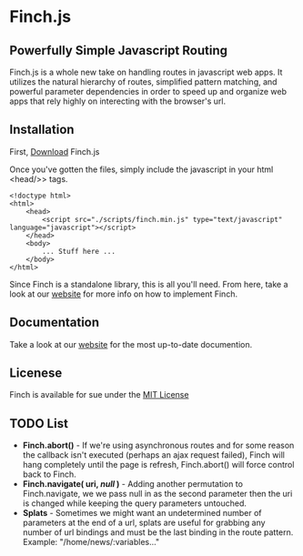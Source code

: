 # Finch.js

## Powerfully Simple Javascript Routing
Finch.js is a whole new take on handling routes in javascript web apps. It utilizes the natural hierarchy of routes, simplified pattern matching, and powerful parameter dependencies in order to speed up and organize web apps that rely highly on interecting with the browser's url.

## Installation
First, [Download](http://stoodder.github.com/finchjs#download) Finch.js

Once you've gotten the files, simply include the javascript in your html &lt;head/&gt;> tags.

	<!doctype html>
	<html>
		<head>
			<script src="./scripts/finch.min.js" type="text/javascript" language="javascript"></script>
		</head>
		<body>
			... Stuff here ...
		</body>
	</html>

Since Finch is a standalone library, this is all you'll need.  From here, take a look at our [website](http://stoodder.github.com/finchjs) for more info on how to implement Finch.

## Documentation
Take a look at our [website](http://stoodder.github.com/finchjs) for the most up-to-date documention.

## Licenese
Finch is available for sue under the [MIT License](https://github.com/stoodder/finchjs/blob/master/LICENSE.md)

## TODO List
* __Finch.abort()__ - If we're using asynchronous routes and for some reason the callback isn't executed (perhaps an ajax request failed), Finch will hang completely until the page is refresh, Finch.abort() will force control back to Finch.
* __Finch.navigate( uri, _null_ )__ - Adding another permutation to Finch.navigate, we we pass null in as the second parameter then the uri is changed while keeping the query parameters untouched.
* __Splats__ - Sometimes we might want an undetermined number of parameters at the end of a url, splats are useful for grabbing any number of url bindings and must be the last binding in the route pattern.  Example: "/home/news/:variables..."